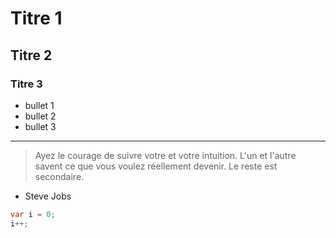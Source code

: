 # Titre 1
## Titre 2
### Titre 3

- bullet 1
- bullet 2
- bullet 3

-----

> Ayez le courage de suivre votre et votre intuition. 
L'un et l'autre savent ce que vous voulez réellement devenir. 
Le reste est secondaire.

- Steve Jobs

```csharp
var i = 0;
i++;
```